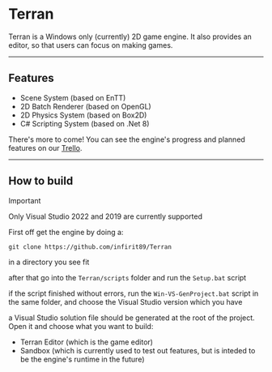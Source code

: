 # Terran

Terran is a Windows only (currently) 2D game engine. It also provides an editor, so that users can focus on making games.

---
## Features

* Scene System (based on EnTT)
* 2D Batch Renderer (based on OpenGL)
* 2D Physics System (based on Box2D)
* C# Scripting System (based on .Net 8)

There's more to come! You can see the engine's progress and planned features on our [Trello][trelloDef].

---
## How to build

> [!IMPORTANT]
> Only Visual Studio 2022 and 2019 are currently supported

First off get the engine by doing a:
```
git clone https://github.com/infirit89/Terran
```
in a directory you see fit

after that go into the ```Terran/scripts``` folder and run the ```Setup.bat``` script

if the script finished without errors, run the ```Win-VS-GenProject.bat``` script in the same folder, and choose the Visual Studio version which you have

a Visual Studio solution file should be generated at the root of the project. Open it and choose what you want to build:

* Terran Editor (which is the game editor)
* Sandbox (which is currently used to test out features, but is inteded to be the engine's runtime in the future)


[trelloDef]: https://trello.com/b/A212TiBI/terran